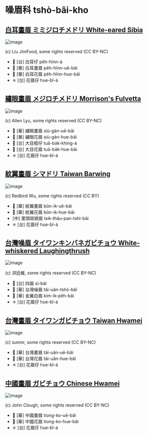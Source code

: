 # 噪眉科 tshò-bâi-kho

## [白耳畫眉 ミミジロチメドリ White-eared Sibia](https://ebird.org/species/whesib1)

![image](https://inaturalist-open-data.s3.amazonaws.com/photos/12865025/medium.jpg)

(c) Liu JimFood, some rights reserved (CC BY-NC)

- 🎯 [台] 白耳仔 pe̍h-hīnn-á
- 🎯 [華] 白耳畫眉 pe̍h-hīnn-uē-bâi
- 🎯 [華] 白耳花眉 pe̍h-hīnn-hue-bâi
- ✳️ [台] 花眉仔 hue-bî-á

## [繡眼畫眉 メジロチメドリ Morrison's Fulvetta](https://ebird.org/species/gycful1)

![image](https://inaturalist-open-data.s3.amazonaws.com/photos/22548808/medium.jpeg)

(c) Allen Lyu, some rights reserved (CC BY-NC)

- 🎯 [華] 繡眼畫眉 siù-gán-uē-bâi
- 🎯 [華] 繡眼花眉 siù-gán-hue-bâi
- 🎯 [台] 大目框仔 tuā-ba̍k-khing-á
- 🎯 [台] 大目花眉 tuā-ba̍k-hue-bâi
- ✳️ [台] 花眉仔 hue-bî-á

## [紋翼畫眉 シマドリ Taiwan Barwing](https://ebird.org/species/taibar1)

![image](https://inaturalist-open-data.s3.amazonaws.com/photos/157704368/medium.jpeg)

(c) Redbird Wu, some rights reserved (CC BY)

- 🎯 [華] 紋翼畫眉 bûn-i̍k-uē-bâi
- 🎯 [華] 紋翼花眉 bûn-i̍k-hue-bâi
- [中] 栗頭斑翅眉 tsik-thâu-pan-tshì-bâi
- ✳️ [台] 花眉仔 hue-bî-á

## [台灣噪眉 タイワンキンバネガビチョウ White-whiskered Laughingthrush](https://ebird.org/species/whwlau1)

![image](https://inaturalist-open-data.s3.amazonaws.com/photos/89028148/medium.jpg)

(c) 洪廷維, some rights reserved (CC BY-NC)

- 🎯 [台] 四眉 sì-bâi
- 🎯 [華] 台灣噪眉 tâi-uân-tshò-bâi
- 🎯 [華] 金翼白眉 kim-i̍k-pe̍h-bâi
- ✳️ [台] 花眉仔 hue-bî-á

## [台灣畫眉 タイワンガビチョウ Taiwan Hwamei](https://ebird.org/species/taihwa1)

![image](https://inaturalist-open-data.s3.amazonaws.com/photos/33420231/medium.jpg)

(c) sunmr, some rights reserved (CC BY-NC)

- 🎯 [華] 台灣畫眉 tâi-uân-uē-bâi
- 🎯 [華] 台灣花眉 tâi-uân-hue-bâi
- ✳️ [台] 花眉仔 hue-bî-á

## [中國畫眉 ガビチョウ Chinese Hwamei](https://ebird.org/species/melthr)

![image](https://inaturalist-open-data.s3.amazonaws.com/photos/26597643/medium.jpg)

(c) John Clough, some rights reserved (CC BY-NC)

- 🎯 [華] 中國畫眉 tiong-ko-uē-bâi
- 🎯 [華] 中國花眉 tiong-ko-hue-bâi
- ✳️ [台] 花眉仔 hue-bî-á

